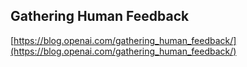## Gathering Human Feedback
  
  [https://blog.openai.com/gathering_human_feedback/](https://blog.openai.com/gathering_human_feedback/)